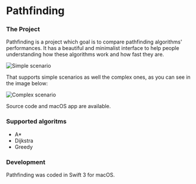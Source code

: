 # Pathfinding
### The Project

Pathfinding is a project which goal is to compare pathfinding algorithms' performances. It has a beautiful and minimalist interface to help people understanding how these algorithms work and how fast they are.

![Simple scenario](https://raw.github.com/adilsontavares/pathfinding/master/screenshots/simple.png)

That supports simple scenarios as well the complex ones, as you can see in the image below:

![Complex scenario](https://raw.github.com/adilsontavares/pathfinding/master/screenshots/complex.png)

Source code and macOS app are available.

### Supported algoritms

* A*
* Dijkstra
* Greedy

### Development

Pathfinding was coded in Swift 3 for macOS.